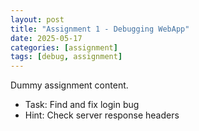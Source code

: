 ```yaml
---
layout: post
title: "Assignment 1 - Debugging WebApp"
date: 2025-05-17
categories: [assignment]
tags: [debug, assignment]
---
```


Dummy assignment content.

- Task: Find and fix login bug
- Hint: Check server response headers

